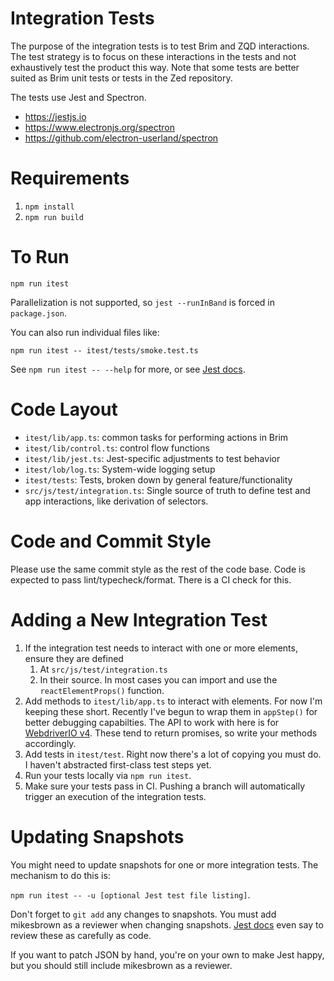 # Integration Tests

The purpose of the integration tests is to test Brim and ZQD
interactions. The test strategy is to focus on these interactions in the
tests and not exhaustively test the product this way. Note that some
tests are better suited as Brim unit tests or tests in the Zed repository.

The tests use Jest and Spectron.

- https://jestjs.io
- https://www.electronjs.org/spectron
- https://github.com/electron-userland/spectron

# Requirements

1. `npm install`
1. `npm run build`

# To Run

`npm run itest`

Parallelization is not supported, so `jest --runInBand` is forced in
`package.json`.

You can also run individual files like:

`npm run itest -- itest/tests/smoke.test.ts`

See `npm run itest -- --help` for more, or see [Jest
docs](https://jestjs.io/docs/getting-started).

# Code Layout

- `itest/lib/app.ts`: common tasks for performing actions in Brim
- `itest/lib/control.ts`: control flow functions
- `itest/lib/jest.ts`: Jest-specific adjustments to test behavior
- `itest/lob/log.ts`: System-wide logging setup
- `itest/tests`: Tests, broken down by general feature/functionality
- `src/js/test/integration.ts`: Single source of truth to define
  test and app interactions, like derivation of selectors.

# Code and Commit Style

Please use the same commit style as the rest of the code base. Code is
expected to pass lint/typecheck/format. There is a CI check for this.

# Adding a New Integration Test

1. If the integration test needs to interact with one or more elements,
   ensure they are defined
   1. At `src/js/test/integration.ts`
   1. In their source. In most cases you can import and use the
      `reactElementProps()` function.
1. Add methods to `itest/lib/app.ts` to interact with elements. For now
   I'm keeping these short. Recently I've begun to wrap them in
   `appStep()` for better debugging capabilties. The API to work with
   here is for [WebdriverIO v4](http://v4.webdriver.io/api.html).
   These tend to return promises, so write your methods accordingly.
1. Add tests in `itest/test`. Right now there's a lot of copying you
   must do. I haven't abstracted first-class test steps yet.
1. Run your tests locally via `npm run itest`.
1. Make sure your tests pass in CI. Pushing a branch will automatically
   trigger an execution of the integration tests.

# Updating Snapshots

You might need to update snapshots for one or more integration tests.
The mechanism to do this is:

`npm run itest -- -u [optional Jest test file listing]`.

Don't forget to `git add` any changes to snapshots. You must add
mikesbrown as a reviewer when changing snapshots. [Jest
docs](https://jestjs.io/docs/snapshot-testing#1-treat-snapshots-as-code)
even say to review these as carefully as code.

If you want to patch JSON by hand, you're on your own to make Jest
happy, but you should still include mikesbrown as a reviewer.
